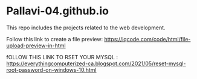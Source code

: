 # Pallavi-04.github.io
This repo includes the projects related to the web development.

Follow this link to create a file preview: https://iqcode.com/code/html/file-upload-preview-in-html

fOLLOW THIS LINK TO RSET YOUR MYSQL : https://everythingcomputerized-ca.blogspot.com/2021/05/reset-mysql-root-password-on-windows-10.html
